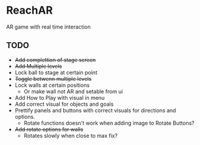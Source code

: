 # ReachAR
AR game with real time interaction

## TODO
* ~~Add complettion of stage screen~~
* ~~Add Multiple levels~~
* Lock ball to stage at certain point
* ~~Toggle betwenn multiple levels~~
* Lock walls at certain positions
  * Or make wall not AR and setable from ui
* Add How to Play with visual in menu
* Add correct visual for objects and goals
* Prettify panels and buttons with correct visuals for directions and options.
  * Rotate functions doesn't work when adding image to Rotate Buttons?    
* ~~Add rotate options for walls~~
  * Rotates slowly when close to max fix?
 
